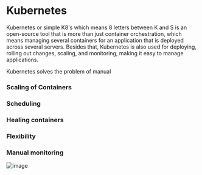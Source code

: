  # Kubernetes
 
 Kubernetes or simple K8's which means 8 letters between K and S is an open-source tool that is more than just container orchestration, 
which means managing several containers for an application that is deployed across several servers.
Besides that, Kubernetes is also used for deploying, rolling out changes, scaling, and monitoring, making it easy to manage applications.

Kubernetes solves the problem of manual
### Scaling of Containers
### Scheduling 
### Healing containers
### Flexibility
### Manual monitoring

![image](https://user-images.githubusercontent.com/96729391/226091546-d782f501-b70c-435d-97e9-b14df3961c32.png)
